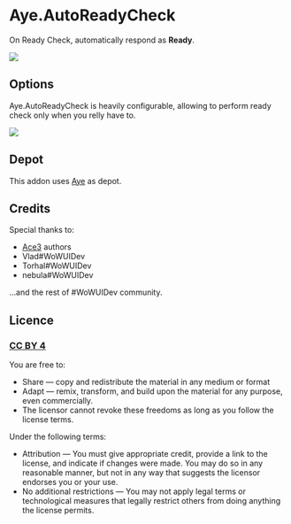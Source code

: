 # Aye.AutoReadyCheck

On Ready Check, automatically respond as **Ready**.

![](http://benio.me/pub/res/img/wow/addons/Aye.AutoReadyCheck.png)

## Options
Aye.AutoReadyCheck is heavily configurable, allowing to perform ready check only when you relly have to.

![](http://benio.me/pub/res/img/wow/addons/Aye.AutoReadyCheck.options.png)

## Depot
This addon uses [Aye](https://github.com/Benio101/Aye) as depot.

## Credits
Special thanks to:

- [Ace3](https://www.wowace.com/addons/ace3/) authors
- Vlad#WoWUIDev
- Torhal#WoWUIDev
- nebula#WoWUIDev

…and the rest of #WoWUIDev community.

## Licence
### [CC BY 4](https://creativecommons.org/licenses/by/4.0/)
You are free to:

- Share — copy and redistribute the material in any medium or format
- Adapt — remix, transform, and build upon the material for any purpose, even commercially.
- The licensor cannot revoke these freedoms as long as you follow the license terms.

Under the following terms:

- Attribution — You must give appropriate credit, provide a link to the license, and indicate if changes were made. You may do so in any reasonable manner, but not in any way that suggests the licensor endorses you or your use.
- No additional restrictions — You may not apply legal terms or technological measures that legally restrict others from doing anything the license permits.